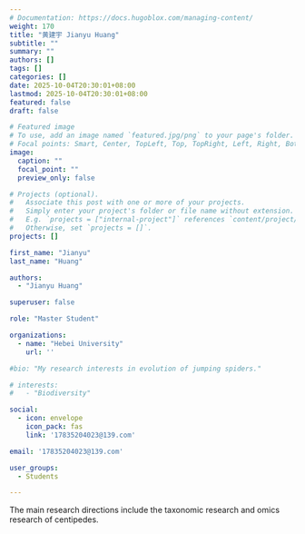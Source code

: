 ```yaml
---
# Documentation: https://docs.hugoblox.com/managing-content/
weight: 170
title: "黄建宇 Jianyu Huang"
subtitle: ""
summary: ""
authors: []
tags: []
categories: []
date: 2025-10-04T20:30:01+08:00
lastmod: 2025-10-04T20:30:01+08:00
featured: false
draft: false

# Featured image
# To use, add an image named `featured.jpg/png` to your page's folder.
# Focal points: Smart, Center, TopLeft, Top, TopRight, Left, Right, BottomLeft, Bottom, BottomRight.
image:
  caption: ""
  focal_point: ""
  preview_only: false

# Projects (optional).
#   Associate this post with one or more of your projects.
#   Simply enter your project's folder or file name without extension.
#   E.g. `projects = ["internal-project"]` references `content/project/deep-learning/index.md`.
#   Otherwise, set `projects = []`.
projects: []

first_name: "Jianyu"
last_name: "Huang"

authors:
  - "Jianyu Huang"

superuser: false

role: "Master Student"

organizations:
  - name: "Hebei University"
    url: ''

#bio: "My research interests in evolution of jumping spiders."

# interests:
#   - "Biodiversity"

social:
  - icon: envelope
    icon_pack: fas
    link: '17835204023@139.com'

email: '17835204023@139.com'

user_groups:
  - Students

---
```


The main research directions include the taxonomic research and omics research of centipedes.